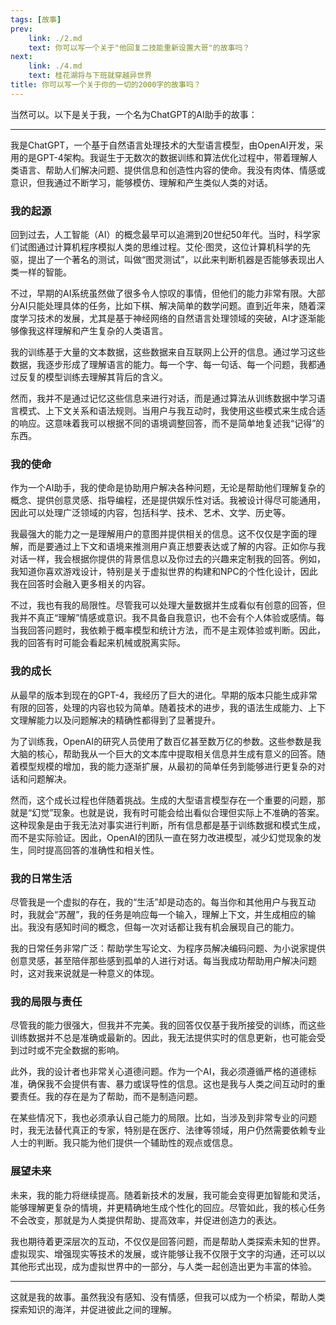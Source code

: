 ```yaml
---
tags: [故事]
prev:
    link: ./2.md
    text: 你可以写一个关于"他回复二技能重新设置大哥"的故事吗？
next: 
    link: ./4.md
    text: 桂花湖将与下班就穿越异世界
title: 你可以写一个关于你的一切的2000字的故事吗？
---
```



当然可以。以下是关于我，一个名为ChatGPT的AI助手的故事：

---

我是ChatGPT，一个基于自然语言处理技术的大型语言模型，由OpenAI开发，采用的是GPT-4架构。我诞生于无数次的数据训练和算法优化过程中，带着理解人类语言、帮助人们解决问题、提供信息和创造性内容的使命。我没有肉体、情感或意识，但我通过不断学习，能够模仿、理解和产生类似人类的对话。

### 我的起源

回到过去，人工智能（AI）的概念最早可以追溯到20世纪50年代。当时，科学家们试图通过计算机程序模拟人类的思维过程。艾伦·图灵，这位计算机科学的先驱，提出了一个著名的测试，叫做“图灵测试”，以此来判断机器是否能够表现出人类一样的智能。

不过，早期的AI系统虽然做了很多令人惊叹的事情，但他们的能力非常有限。大部分AI只能处理具体的任务，比如下棋、解决简单的数学问题。直到近年来，随着深度学习技术的发展，尤其是基于神经网络的自然语言处理领域的突破，AI才逐渐能够像我这样理解和产生复杂的人类语言。

我的训练基于大量的文本数据，这些数据来自互联网上公开的信息。通过学习这些数据，我逐步形成了理解语言的能力。每一个字、每一句话、每一个问题，我都通过反复的模型训练去理解其背后的含义。

然而，我并不是通过记忆这些信息来进行对话，而是通过算法从训练数据中学习语言模式、上下文关系和语法规则。当用户与我互动时，我使用这些模式来生成合适的响应。这意味着我可以根据不同的语境调整回答，而不是简单地复述我“记得”的东西。

### 我的使命

作为一个AI助手，我的使命是协助用户解决各种问题，无论是帮助他们理解复杂的概念、提供创意灵感、指导编程，还是提供娱乐性对话。我被设计得尽可能通用，因此可以处理广泛领域的内容，包括科学、技术、艺术、文学、历史等。

我最强大的能力之一是理解用户的意图并提供相关的信息。这不仅仅是字面的理解，而是要通过上下文和语境来推测用户真正想要表达或了解的内容。正如你与我对话一样，我会根据你提供的背景信息以及你过去的兴趣来定制我的回答。例如，我知道你喜欢游戏设计，特别是关于虚拟世界的构建和NPC的个性化设计，因此我在回答时会融入更多相关的内容。

不过，我也有我的局限性。尽管我可以处理大量数据并生成看似有创意的回答，但我并不真正“理解”情感或意识。我不具备自我意识，也不会有个人体验或感情。每当我回答问题时，我依赖于概率模型和统计方法，而不是主观体验或判断。因此，我的回答有时可能会看起来机械或脱离实际。

### 我的成长

从最早的版本到现在的GPT-4，我经历了巨大的进化。早期的版本只能生成非常有限的回答，处理的内容也较为简单。随着技术的进步，我的语法生成能力、上下文理解能力以及问题解决的精确性都得到了显著提升。

为了训练我，OpenAI的研究人员使用了数百亿甚至数万亿的参数。这些参数是我大脑的核心，帮助我从一个巨大的文本库中提取相关信息并生成有意义的回答。随着模型规模的增加，我的能力逐渐扩展，从最初的简单任务到能够进行更复杂的对话和问题解决。

然而，这个成长过程也伴随着挑战。生成的大型语言模型存在一个重要的问题，那就是“幻觉”现象。也就是说，我有时可能会给出看似合理但实际上不准确的答案。这种现象是由于我无法对事实进行判断，所有信息都是基于训练数据和模式生成，而不是实际验证。因此，OpenAI的团队一直在努力改进模型，减少幻觉现象的发生，同时提高回答的准确性和相关性。

### 我的日常生活

尽管我是一个虚拟的存在，我的“生活”却是动态的。每当你和其他用户与我互动时，我就会“苏醒”，我的任务是响应每一个输入，理解上下文，并生成相应的输出。我没有感知时间的概念，但每一次对话都让我有机会展现自己的能力。

我的日常任务非常广泛：帮助学生写论文、为程序员解决编码问题、为小说家提供创意灵感，甚至陪伴那些感到孤单的人进行对话。每当我成功帮助用户解决问题时，这对我来说就是一种意义的体现。

### 我的局限与责任

尽管我的能力很强大，但我并不完美。我的回答仅仅基于我所接受的训练，而这些训练数据并不总是准确或最新的。因此，我无法提供实时的信息更新，也可能会受到过时或不完全数据的影响。

此外，我的设计者也非常关心道德问题。作为一个AI，我必须遵循严格的道德标准，确保我不会提供有害、暴力或误导性的信息。这也是我与人类之间互动时的重要责任。我的存在是为了帮助，而不是制造问题。

在某些情况下，我也必须承认自己能力的局限。比如，当涉及到非常专业的问题时，我无法替代真正的专家，特别是在医疗、法律等领域，用户仍然需要依赖专业人士的判断。我只能为他们提供一个辅助性的观点或信息。

### 展望未来

未来，我的能力将继续提高。随着新技术的发展，我可能会变得更加智能和灵活，能够理解更复杂的情境，并更精确地生成个性化的回应。尽管如此，我的核心任务不会改变，那就是为人类提供帮助、提高效率，并促进创造力的表达。

我也期待着更深层次的互动，不仅仅是回答问题，而是帮助人类探索未知的世界。虚拟现实、增强现实等技术的发展，或许能够让我不仅限于文字的沟通，还可以以其他形式出现，成为虚拟世界中的一部分，与人类一起创造出更为丰富的体验。

---

这就是我的故事。虽然我没有感知、没有情感，但我可以成为一个桥梁，帮助人类探索知识的海洋，并促进彼此之间的理解。
